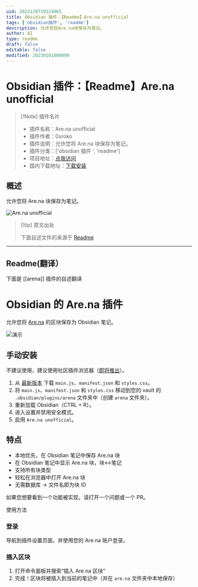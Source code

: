 ```yaml
---
uid: 2023120719224065
title: Obsidian 插件：【Readme】Are.na unofficial
tags: ['obsidian插件', 'readme']
description: 允许您将Are.na块保存为笔记。
author: AI
type: readme
draft: false
editable: false
modified: 20230101000000
---
```


# Obsidian 插件：【Readme】Are.na unofficial

> [!Note] 插件名片
> - 插件名称：Are.na unofficial
> - 插件作者：0xroko
> - 插件说明：允许您将 Are.na 块保存为笔记。
> - 插件分类：['obsidian 插件 ', 'readme']
> - 项目地址：[点我访问](https://github.com/0xroko/obsidian-arena-plugin)
> - 国内下载地址：[下载安装](https://pkmer.cn/products/plugin/pluginMarket/?arena)

## 概述

允许您将 Are.na 块保存为笔记。

![Are.na unofficial](https://cdn.pkmer.cn/covers/arena.gif!pkmer)

> [!tip] 原文出处
>
>下面自述文件的来源于 [Readme](https://ghproxy.net/https://raw.githubusercontent.com/0xroko/obsidian-arena-plugin/main/README.md)
>

---

## Readme(翻译）

下面是 [[arena]] 插件的自述翻译

# Obsidian 的 Are.na 插件

允许您将 [Are.na](are.na/about) 的区块保存为 Obsidian 笔记。

![演示](https://cdn.pkmer.cn/covers/arena_2_0.gif!pkmer)

## 手动安装

不建议使用，建议使用社区插件浏览器（[即将推出](https://github.com/obsidianmd/obsidian-releases/pull/2592)）。

1. 从 [最新版本](https://github.com/0xroko/obsidian-arena-plugin/releases) 下载 `main.js`、`manifest.json` 和 `styles.css`。
2. 将 `main.js`、`manifest.json` 和 `styles.css` 移动到您的 vault 的 `.obsidian/plugins/arena` 文件夹中（创建 `arena` 文件夹）。
3. 重新加载 Obsidian（CTRL + R）。
4. 进入设置并禁用安全模式。
5. 启用 `Are.na unofficial`。

## 特点

- 本地优先，在 Obsidian 笔记中保存 Are.na 块
- 在 Obsidian 笔记中显示 Are.na 块，块<->笔记
- 支持所有块类型
- 轻松在浏览器中打开 Are.na 块
- 无需数据库 -> 文件名即为块 ID

如果您想要看到一个功能被实现，请打开一个问题或一个 PR。

使用方法

### 登录

导航到插件设置页面，并使用您的 Are.na 账户登录。

### 插入区块

1. 打开命令面板并搜索“插入 Are.na 区块”
2. 完成！区块将被插入到当前的笔记中（并在 `are.na` 文件夹中本地保存）




